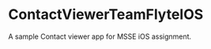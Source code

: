 ContactViewerTeamFlyteIOS
=========================


A sample Contact viewer app for MSSE iOS assignment.

